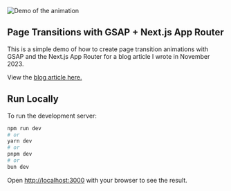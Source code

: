 ![Demo of the animation](https://github.com/josiah-brown/page-transitions-with-gasp-and-next/blob/main/public/transition-animation.gif)

## Page Transitions with GSAP + Next.js App Router
This is a simple demo of how to create page transition animations with GSAP and the Next.js App Router for a blog article I wrote in November 2023.

View the [blog article here.](https://medium.com/@josiah.webdev/page-transitions-with-gsap-next-js-app-router-5508cee43a80)

## Run Locally

To run the development server:

```bash
npm run dev
# or
yarn dev
# or
pnpm dev
# or
bun dev
```

Open [http://localhost:3000](http://localhost:3000) with your browser to see the result.
